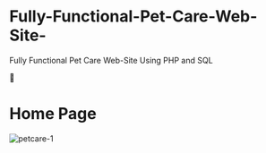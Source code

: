 # Fully-Functional-Pet-Care-Web-Site-
Fully Functional Pet Care Web-Site Using PHP and SQL

 🔰<h1> Home Page </h1>
 ![petcare-1](https://github.com/SE-LAPS/Fully-Functional-Pet-Care-Web-Site-/assets/87580847/00517e20-fe95-4937-b992-735081db7240)
